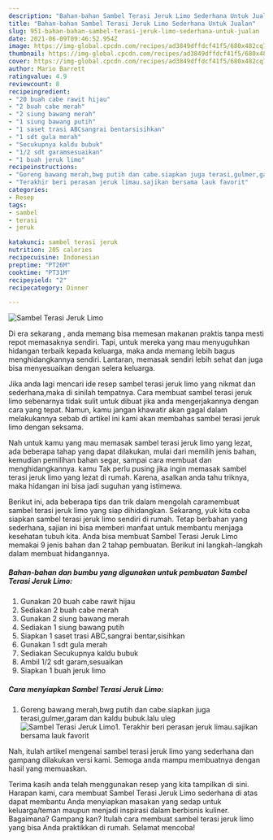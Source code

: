 ```yaml
---
description: "Bahan-bahan Sambel Terasi Jeruk Limo Sederhana Untuk Jualan"
title: "Bahan-bahan Sambel Terasi Jeruk Limo Sederhana Untuk Jualan"
slug: 951-bahan-bahan-sambel-terasi-jeruk-limo-sederhana-untuk-jualan
date: 2021-06-09T09:46:52.954Z
image: https://img-global.cpcdn.com/recipes/ad3849dffdcf41f5/680x482cq70/sambel-terasi-jeruk-limo-foto-resep-utama.jpg
thumbnail: https://img-global.cpcdn.com/recipes/ad3849dffdcf41f5/680x482cq70/sambel-terasi-jeruk-limo-foto-resep-utama.jpg
cover: https://img-global.cpcdn.com/recipes/ad3849dffdcf41f5/680x482cq70/sambel-terasi-jeruk-limo-foto-resep-utama.jpg
author: Mario Barrett
ratingvalue: 4.9
reviewcount: 8
recipeingredient:
- "20 buah cabe rawit hijau"
- "2 buah cabe merah"
- "2 siung bawang merah"
- "1 siung bawang putih"
- "1 saset trasi ABCsangrai bentarsisihkan"
- "1 sdt gula merah"
- "Secukupnya kaldu bubuk"
- "1/2 sdt garamsesuaikan"
- "1 buah jeruk limo"
recipeinstructions:
- "Goreng bawang merah,bwg putih dan cabe.siapkan juga terasi,gulmer,garam dan kaldu bubuk.lalu uleg"
- "Terakhir beri perasan jeruk limau.sajikan bersama lauk favorit"
categories:
- Resep
tags:
- sambel
- terasi
- jeruk

katakunci: sambel terasi jeruk 
nutrition: 205 calories
recipecuisine: Indonesian
preptime: "PT26M"
cooktime: "PT31M"
recipeyield: "2"
recipecategory: Dinner

---
```



![Sambel Terasi Jeruk Limo](https://img-global.cpcdn.com/recipes/ad3849dffdcf41f5/680x482cq70/sambel-terasi-jeruk-limo-foto-resep-utama.jpg)

Di era  sekarang , anda memang bisa memesan makanan praktis tanpa mesti repot memasaknya sendiri. Tapi, untuk mereka yang mau menyuguhkan hidangan terbaik kepada keluarga, maka anda memang lebih bagus menghidangkannya sendiri. Lantaran, memasak sendiri lebih sehat dan juga bisa menyesuaikan dengan selera keluarga.

Jika anda lagi mencari ide resep sambel terasi jeruk limo yang nikmat dan sederhana,maka di sinilah tempatnya. Cara membuat sambel terasi jeruk limo  sebenarnya tidak sulit untuk dibuat jika anda mengerjakannya dengan cara yang tepat. Namun, kamu jangan khawatir akan gagal dalam melakukannya 
sebab di artikel ini kami akan membahas sambel terasi jeruk limo dengan seksama.  



Nah untuk kamu yang mau memasak sambel terasi jeruk limo yang lezat, ada beberapa tahap yang dapat dilakukan, mulai dari memilih jenis bahan, kemudian pemilihan bahan segar, sampai cara membuat dan menghidangkannya. kamu Tak perlu pusing jika ingin memasak sambel terasi jeruk limo yang lezat di rumah. Karena, asalkan anda  tahu triknya, maka hidangan ini bisa jadi suguhan yang istimewa.

Berikut ini, ada beberapa tips dan trik dalam mengolah caramembuat sambel terasi jeruk limo yang siap dihidangkan. Sekarang, yuk kita coba siapkan sambel terasi jeruk limo sendiri di rumah. Tetap berbahan yang sederhana, sajian ini bisa memberi manfaat untuk membantu menjaga kesehatan tubuh kita. Anda bisa membuat Sambel Terasi Jeruk Limo memakai 9 jenis bahan dan 2 tahap pembuatan. Berikut ini langkah-langkah dalam membuat hidangannya.

<!--inarticleads1-->

##### Bahan-bahan dan bumbu yang digunakan untuk pembuatan Sambel Terasi Jeruk Limo:

1. Gunakan 20 buah cabe rawit hijau
1. Sediakan 2 buah cabe merah
1. Gunakan 2 siung bawang merah
1. Sediakan 1 siung bawang putih
1. Siapkan 1 saset trasi ABC,sangrai bentar,sisihkan
1. Gunakan 1 sdt gula merah
1. Sediakan Secukupnya kaldu bubuk
1. Ambil 1/2 sdt garam,sesuaikan
1. Siapkan 1 buah jeruk limo




<!--inarticleads2-->

##### Cara menyiapkan Sambel Terasi Jeruk Limo:

1. Goreng bawang merah,bwg putih dan cabe.siapkan juga terasi,gulmer,garam dan kaldu bubuk.lalu uleg
<img src="https://img-global.cpcdn.com/steps/fdd1cc439b464bd3/160x128cq70/sambel-terasi-jeruk-limo-langkah-memasak-1-foto.jpg" alt="Sambel Terasi Jeruk Limo">1. Terakhir beri perasan jeruk limau.sajikan bersama lauk favorit




Nah, itulah artikel mengenai  sambel terasi jeruk limo  yang sederhana dan gampang dilakukan versi kami. Semoga anda mampu membuatnya dengan hasil yang memuaskan. 

Terima kasih anda telah menggunakan resep yang kita tampilkan di sini. Harapan kami, cara membuat  Sambel Terasi Jeruk Limo sederhana di atas dapat membantu Anda menyiapkan masakan yang sedap untuk keluarga/teman maupun menjadi inspirasi dalam berbisnis kuliner. Bagaimana? Gampang kan? Itulah cara membuat sambel terasi jeruk limo yang bisa Anda praktikkan di rumah. Selamat mencoba!

